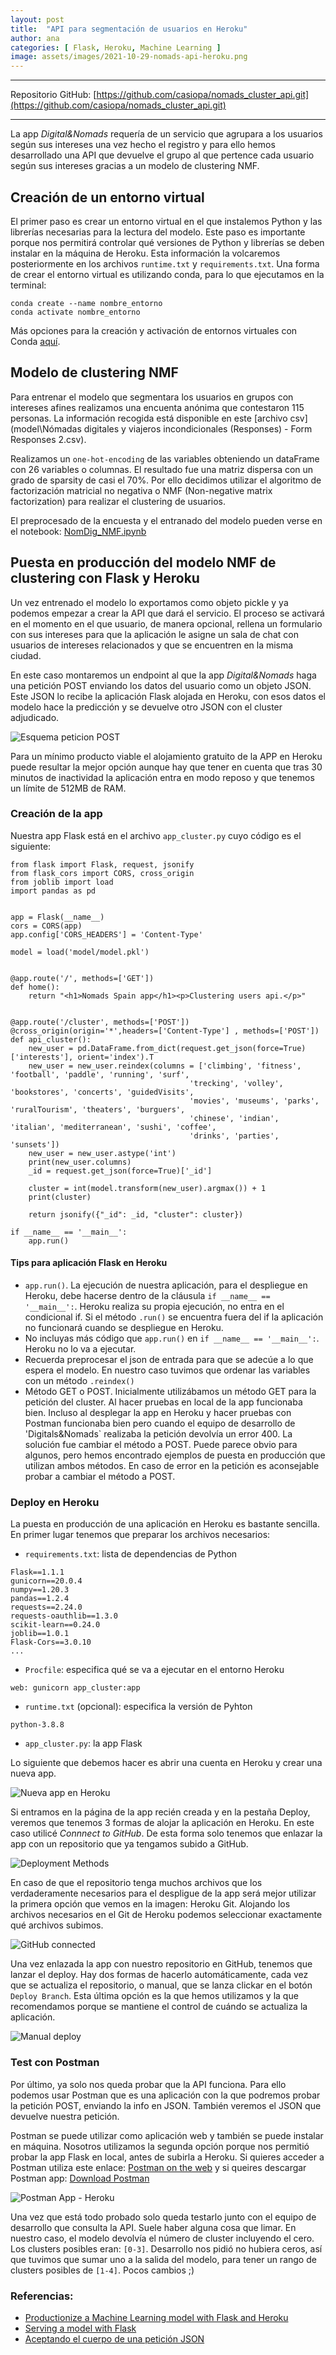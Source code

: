 ```yaml
---
layout: post
title:  "API para segmentación de usuarios en Heroku"
author: ana
categories: [ Flask, Heroku, Machine Learning ]
image: assets/images/2021-10-29-nomads-api-heroku.png
---
```


---

Repositorio GitHub: [https://github.com/casiopa/nomads_cluster_api.git](https://github.com/casiopa/nomads_cluster_api.git)

---

La app *Digital&Nomads* requería de un servicio que agrupara a los usuarios según sus intereses una vez hecho el registro y para ello hemos desarrollado una API que devuelve el grupo al que pertence cada usuario según sus intereses gracias a un modelo de clustering NMF.

## Creación de un entorno virtual

El primer paso es crear un entorno virtual en el que instalemos Python y las librerías necesarias para la lectura del modelo. Este paso es importante porque nos permitirá controlar qué versiones de Python y librerías se deben instalar en la máquina de Heroku. Esta información la volcaremos posteriormente en los archivos `runtime.txt` y `requirements.txt`. Una forma de crear el entorno virtual es utilizando conda, para lo que ejecutamos en la terminal:

```
conda create --name nombre_entorno
conda activate nombre_entorno
```

Más opciones para la creación y activación de entornos virtuales con Conda [aquí](https://conda.io/projects/conda/en/latest/user-guide/tasks/manage-environments.html#activating-an-environment).


## Modelo de clustering NMF
Para entrenar el modelo que segmentara los usuarios en grupos con intereses afines realizamos una encuenta anónima que contestaron 115 personas. La información recogida está disponible en este [archivo csv](model\Nómadas digitales y viajeros incondicionales (Responses) - Form Responses 2.csv).

Realizamos un `one-hot-encoding` de las variables obteniendo un dataFrame con 26 variables o columnas. El resultado fue una matriz dispersa con un grado de sparsity de casi el 70%. Por ello decidimos utilizar el algoritmo de factorización matricial no negativa o NMF (Non-negative matrix factorization) para realizar el clustering de usuarios.

El preprocesado de la encuesta y el entranado del modelo pueden verse en el notebook: [NomDig_NMF.ipynb](model\NomDig_NMF.ipynb)

## Puesta en producción del modelo NMF de clustering con Flask y Heroku

Un vez entrenado el modelo lo exportamos como objeto pickle y ya podemos empezar a crear la API que dará el servicio. El proceso se activará en el momento en el que usuario, de manera opcional, rellena un formulario con sus intereses para que la aplicación le asigne un sala de chat con usuarios de intereses relacionados y que se encuentren en la misma ciudad.

En este caso montaremos un endpoint al que la app *Digital&Nomads* haga una petición POST enviando los datos del usuario como un objeto JSON. Este JSON lo recibe la aplicación Flask alojada en Heroku, con esos datos el modelo hace la predicción y se devuelve otro JSON con el cluster adjudicado.

![Esquema peticion POST](https://github.com/casiopa/nomads_cluster_api/blob/92546b5f6f7f5c8fd1f053ca1134ccc8ec5e61b3/images\API-heroku_esquema.png)

Para un mínimo producto viable el alojamiento gratuito de la APP en Heroku puede resultar la mejor opción aunque hay que tener en cuenta que tras 30 minutos de inactividad la aplicación entra en modo reposo y que tenemos un límite de 512MB de RAM.

### Creación de la app
Nuestra app Flask está en el archivo `app_cluster.py` cuyo código es el siguiente:
```
from flask import Flask, request, jsonify
from flask_cors import CORS, cross_origin
from joblib import load
import pandas as pd


app = Flask(__name__)
cors = CORS(app)
app.config['CORS_HEADERS'] = 'Content-Type'

model = load('model/model.pkl')


@app.route('/', methods=['GET'])
def home():
	return "<h1>Nomads Spain app</h1><p>Clustering users api.</p>"


@app.route('/cluster', methods=['POST'])
@cross_origin(origin='*',headers=['Content-Type'] , methods=['POST'])
def api_cluster():
    new_user = pd.DataFrame.from_dict(request.get_json(force=True)['interests'], orient='index').T
    new_user = new_user.reindex(columns = ['climbing', 'fitness', 'football', 'paddle', 'running', 'surf',
                                        'trecking', 'volley', 'bookstores', 'concerts', 'guidedVisits',
                                        'movies', 'museums', 'parks', 'ruralTourism', 'theaters', 'burguers',
                                        'chinese', 'indian', 'italian', 'mediterranean', 'sushi', 'coffee',
                                        'drinks', 'parties', 'sunsets'])
    new_user = new_user.astype('int')
    print(new_user.columns)
    _id = request.get_json(force=True)['_id']

    cluster = int(model.transform(new_user).argmax()) + 1
    print(cluster)

    return jsonify({"_id": _id, "cluster": cluster})

if __name__ == '__main__':
    app.run()
```
#### Tips para aplicación Flask en Heroku
- `app.run()`. La ejecución de nuestra aplicación, para el despliegue en Heroku, debe hacerse dentro de la cláusula `if __name__ == '__main__':`. Heroku realiza su propia ejecución, no entra en el condicional if. Si el método `.run()` se encuentra fuera del if la aplicación no funcionará cuando se despliegue en Heroku.
- No incluyas más código que `app.run()` en `if __name__ == '__main__':`. Heroku no lo va a ejecutar.
- Recuerda preprocesar el json de entrada para que se adecúe a lo que espera el modelo. En nuestro caso tuvimos que ordenar las variables con un método `.reindex()`
- Método GET o POST. Inicialmente utilizábamos un método GET para la petición del cluster. Al hacer pruebas en local de la app funcionaba bien. Incluso al desplegar la app en Heroku y hacer pruebas con Postman funcionaba bien pero cuando el equipo de desarrollo de 'Digitals&Nomads` realizaba la petición devolvía un error 400. La solución fue cambiar el método a POST. Puede parece obvio para algunos, pero hemos encontrado ejemplos de puesta en producción que utilizan ambos métodos. En caso de error en la petición es aconsejable probar a cambiar el método a POST.


### Deploy en Heroku
La puesta en producción de una aplicación en Heroku es bastante sencilla. En primer lugar tenemos que preparar los archivos necesarios:

- `requirements.txt`: lista de dependencias de Python
```
Flask==1.1.1
gunicorn==20.0.4
numpy==1.20.3
pandas==1.2.4
requests==2.24.0
requests-oauthlib==1.3.0
scikit-learn==0.24.0
joblib==1.0.1
Flask-Cors==3.0.10
...
```
- `Procfile`: especifica qué se va a ejecutar en el entorno Heroku
```
web: gunicorn app_cluster:app
```
- `runtime.txt` (opcional): especifica la versión de Pyhton
```
python-3.8.8
```
- `app_cluster.py`: la app Flask


Lo siguiente que debemos hacer es abrir una cuenta en Heroku y crear una nueva app.

![Nueva app en Heroku](https://github.com/casiopa/nomads_cluster_api/blob/92546b5f6f7f5c8fd1f053ca1134ccc8ec5e61b3/images/heroku-newApp.png)

Si entramos en la página de la app recién creada y en la pestaña Deploy, veremos que tenemos 3 formas de alojar la aplicación en Heroku. En este caso utilicé *Connnect to GitHub*. De esta forma solo tenemos que enlazar la app con un repositorio que ya tengamos subido a GitHub. 

![Deployment Methods](https://github.com/casiopa/nomads_cluster_api/blob/92546b5f6f7f5c8fd1f053ca1134ccc8ec5e61b3/images/heroku-deployMethod.png)

En caso de que el repositorio tenga muchos archivos que los verdaderamente necesarios para el despligue de la app será mejor utilizar la primera opción que vemos en la imagen: Heroku Git. Alojando los archivos necesarios en el Git de Heroku podemos seleccionar exactamente qué archivos subimos.

![GitHub connected](https://github.com/casiopa/nomads_cluster_api/blob/92546b5f6f7f5c8fd1f053ca1134ccc8ec5e61b3/images/heroku-GitHubConnected.png)

Una vez enlazada la app con nuestro repositorio en GitHub, tenemos que lanzar el deploy. Hay dos formas de hacerlo automáticamente, cada vez que se actualiza el repositorio, o manual, que se lanza clickar en el botón `Deploy Branch`. Esta última opción es la que hemos utilizamos y la que recomendamos porque se mantiene el control de cuándo se actualiza la aplicación.

![Manual deploy](https://github.com/casiopa/nomads_cluster_api/blob/92546b5f6f7f5c8fd1f053ca1134ccc8ec5e61b3/images/heroku-ManualDeploy.png)

### Test con Postman
Por último, ya solo nos queda probar que la API funciona. Para ello podemos usar Postman que es una aplicación con la que podremos probar la petición POST, enviando la info en JSON. También veremos el JSON que devuelve nuestra petición.

Postman se puede utilizar como aplicación web y también se puede instalar en máquina. Nosotros utilizamos la segunda opción porque nos permitió probar la app Flask en local, antes de subirla a Heroku. Si quieres acceder a Postman utiliza este enlace: [Postman on the web](https://www.postman.com/) y si queires descargar Postman app: [Download Postman](https://www.postman.com/downloads/)

![Postman App - Heroku](images/postman-heroku.png)

Una vez que está todo probado solo queda testarlo junto con el equipo de desarrollo que consulta la API. Suele haber alguna cosa que limar. En nuestro caso, el modelo devolvía el número de cluster incluyendo el cero. Los clusters posibles eran: `[0-3]`. Desarrollo nos pidió no hubiera ceros, así que tuvimos que sumar uno a la salida del modelo, para tener un rango de clusters posibles de `[1-4]`. Pocos cambios ;) 



### Referencias:
- [Productionize a Machine Learning model with Flask and Heroku](https://towardsdatascience.com/productionize-a-machine-learning-model-with-flask-and-heroku-8201260503d2)
- [Serving a model with Flask](https://guillaumegenthial.github.io/serving.html)
- [Aceptando el cuerpo de una petición JSON](https://gitnacho.github.io/Silex/cookbook/json_request_body.html)
